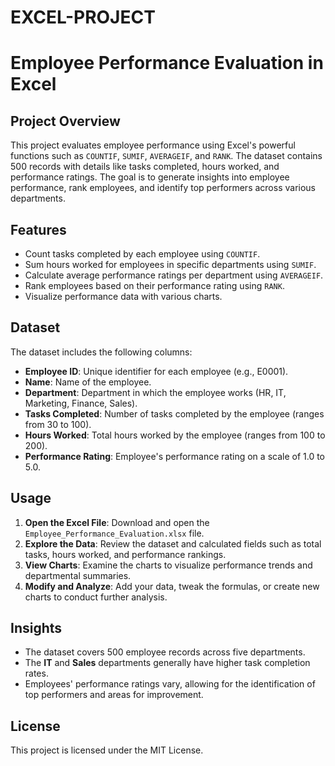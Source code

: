 # EXCEL-PROJECT
# Employee Performance Evaluation in Excel

## Project Overview

This project evaluates employee performance using Excel's powerful functions such as `COUNTIF`, `SUMIF`, `AVERAGEIF`, and `RANK`. The dataset contains 500 records with details like tasks completed, hours worked, and performance ratings. The goal is to generate insights into employee performance, rank employees, and identify top performers across various departments.

## Features

- Count tasks completed by each employee using `COUNTIF`.
- Sum hours worked for employees in specific departments using `SUMIF`.
- Calculate average performance ratings per department using `AVERAGEIF`.
- Rank employees based on their performance rating using `RANK`.
- Visualize performance data with various charts.

## Dataset

The dataset includes the following columns:
- **Employee ID**: Unique identifier for each employee (e.g., E0001).
- **Name**: Name of the employee.
- **Department**: Department in which the employee works (HR, IT, Marketing, Finance, Sales).
- **Tasks Completed**: Number of tasks completed by the employee (ranges from 30 to 100).
- **Hours Worked**: Total hours worked by the employee (ranges from 100 to 200).
- **Performance Rating**: Employee's performance rating on a scale of 1.0 to 5.0.

## Usage

1. **Open the Excel File**: Download and open the `Employee_Performance_Evaluation.xlsx` file.
2. **Explore the Data**: Review the dataset and calculated fields such as total tasks, hours worked, and performance rankings.
3. **View Charts**: Examine the charts to visualize performance trends and departmental summaries.
4. **Modify and Analyze**: Add your data, tweak the formulas, or create new charts to conduct further analysis.

## Insights

- The dataset covers 500 employee records across five departments.
- The **IT** and **Sales** departments generally have higher task completion rates.
- Employees' performance ratings vary, allowing for the identification of top performers and areas for improvement.

## License

This project is licensed under the MIT License.

